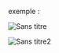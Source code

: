 exemple :

![Sans titre](https://github.com/fk-crafter/html-css-js-other/assets/127132293/93d2f108-dd1e-4e84-9f9e-9a806ab3f15c)

![Sans titre2](https://github.com/fk-crafter/html-css-js-other/assets/127132293/3d6c5550-cce9-41d8-9b56-4edc84eb9cf8)
